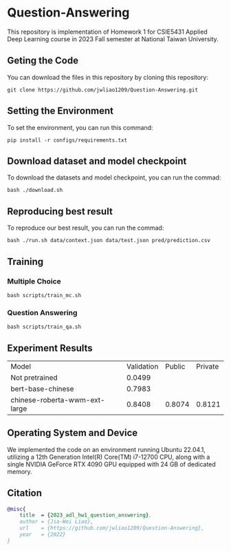 # Question-Answering
This repository is implementation of Homework 1 for CSIE5431 Applied Deep Learning course in 2023 Fall semester at National Taiwan University.


## Geting the Code
You can download the files in this repository by cloning this repository:
```
git clone https://github.com/jwliao1209/Question-Answering.git
```


## Setting the Environment
To set the environment, you can run this command:
```
pip install -r configs/requirements.txt
```


## Download dataset and model checkpoint
To download the datasets and model checkpoint, you can run the commad:
```
bash ./download.sh
```

## Reproducing best result
To reproduce our best result, you can run the commad:
```
bash ./run.sh data/context.json data/test.json pred/prediction.csv
```


## Training
### Multiple Choice
```
bash scripts/train_mc.sh
```

### Question Answering
```
bash scripts/train_qa.sh
```


## Experiment Results
<table>
  <tr>
    <td>Model</td>
    <td>Validation</td>
    <td>Public</td>
    <td>Private</td>
  </tr>
  <tr>
    <td>Not pretrained</td>
    <td>0.0499</td>
    <td></td>
    <td></td>
  </tr>
  <tr>
    <td>bert-base-chinese</td>
    <td>0.7983</td>
    <td></td>
    <td></td>
  </tr>
  <tr>
    <td>chinese-roberta-wwm-ext-large</td>
    <td>0.8408</td>
    <td>0.8074</td>
    <td>0.8121</td>
  </tr>
<table>


## Operating System and Device
We implemented the code on an environment running Ubuntu 22.04.1, utilizing a 12th Generation Intel(R) Core(TM) i7-12700 CPU, along with a single NVIDIA GeForce RTX 4090 GPU equipped with 24 GB of dedicated memory.


## Citation
```bibtex
@misc{
    title  = {2023_adl_hw1_question_answering},
    author = {Jia-Wei Liao},
    url    = {https://github.com/jwliao1209/Question-Answering},
    year   = {2022}
}
```
